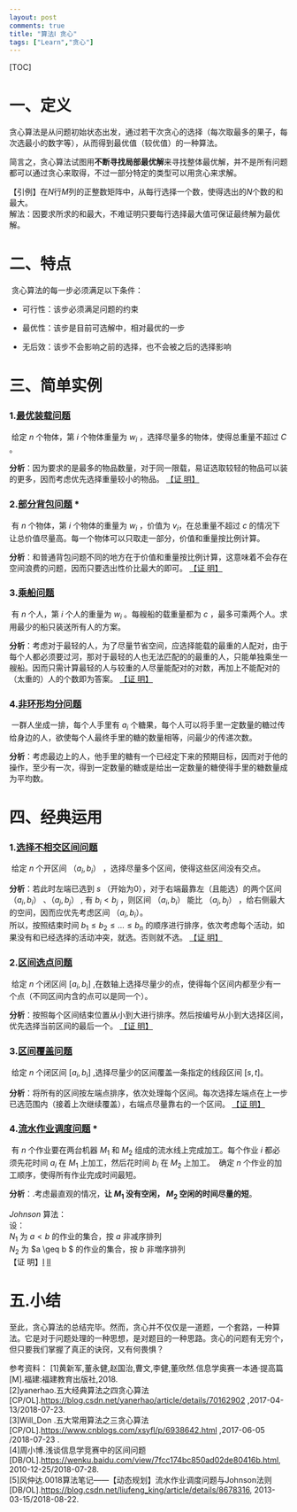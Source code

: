 ```yaml
---
layout: post
comments: true
title: "算法Ⅰ 贪心"
tags: ["Learn","贪心"]
---
```


[TOC]

# 一、定义  

​	贪心算法是从问题初始状态出发，通过若干次贪心的选择（每次取最多的果子，每次选最小的数字等），从而得到最优值（较优值）的一种算法。  

​	简言之，贪心算法试图用**不断寻找局部最优解**来寻找整体最优解，并不是所有问题都可以通过贪心来取得，不过一部分特定的类型可以用贪心来求解。  

【引例】在$N$行$M$列的正整数矩阵中，从每行选择一个数，使得选出的$N$个数的和最大。  
解法：因要求所求的和最大，不难证明只要每行选择最大值可保证最终解为最优解。  


# 二、特点 

​	贪心算法的每一步必须满足以下条件：  
- 可行性：该步必须满足问题的约束

- 最优性：该步是目前可选解中，相对最优的一步

- 无后效：该步不会影响之前的选择，也不会被之后的选择影响  


# 三、简单实例  

### 1.[最优装载问题](https://www.luogu.org/problemnew/show/T37818)   
​	给定 $n$ 个物体，第 $i$ 个物体重量为 $w_i$ ，选择尽量多的物体，使得总重量不超过 $C$ 。   

**分析**：因为要求的是最多的物品数量，对于同一限载，易证选取较轻的物品可以装的更多，因而考虑优先选择重量较小的物品。		  				[【证  明】](https://blog.csdn.net/fightingform/article/details/28912983)

### 2.[部分背包问题](https://paste.ubuntu.com/p/5vZsZ2FRGX/)   *
​	有 $n$ 个物体，第 $i$ 个物体的重量为 $w_i$ ，价值为 $v_i$，在总重量不超过 $c$ 的情况下让总价值尽量高。每一个物体可以只取走一部分，价值和重量按比例计算。   

**分析**：和普通背包问题不同的地方在于价值和重量按比例计算，这意味着不会存在空间浪费的问题，因而只要选出性价比最大的即可。					[【证  明】](https://www.cnblogs.com/hapjin/p/5575109.html)

### 3.[乘船问题](https://www.luogu.org/problemnew/show/P1094)   
​	有 $n$ 个人，第 $i$ 个人的重量为 $w_i$ 。每艘船的载重量都为 $c$ ，最多可乘两个人。求用最少的船只装送所有人的方案。  

**分析**：考虑对于最轻的人，为了尽量节省空间，应选择能载的最重的人配对，由于每个人都必须要过河，那对于最轻的人也无法匹配的的最重的人，只能单独乘坐一艘船。因而只需计算最轻的人与较重的人尽量能配对的对数，再加上不能配对的（太重的）人的个数即为答案。									[【证  明】](https://blog.csdn.net/gao1440156051/article/details/49847633)

### 4.[非环形均分问题](https://www.luogu.org/problemnew/show/P1031)
​	一群人坐成一排，每个人手里有 $a_i$ 个糖果，每个人可以将手里一定数量的糖过传给身边的人，欲使每个人最终手里的糖的数量相等，问最少的传递次数。

**分析**：考虑最边上的人，他手里的糖有一个已经定下来的预期目标，因而对于他的操作，至少有一次，得到一定数量的糖或是给出一定数量的糖使得手里的糖数量成为平均数。

# 四、经典运用  

### 1.[选择不相交区间问题](https://www.luogu.org/problemnew/show/P1803)  
​	给定 $n$ 个开区间 $（a_i, b_i）$ ，选择尽量多个区间，使得这些区间没有交点。  

**分析**：若此时左端已选到 $s$ （开始为0），对于右端最靠左（且能选）的两个区间 $（a_i, b_i）$ 、$（a_j, b_j）$ , 有 $b_i < b_j$ ，则区间 $（a_i, b_i）$ 能比 $（a_j, b_j）$ ，给右侧最大的空间，因而应优先考虑区间 $（a_i, b_i）$。  
​	所以，按照结束时间 $b_1 \leq  b_2  \leq ...  \leq b_n$ 的顺序进行排序，依次考虑每个活动，如果没有和已经选择的活动冲突，就选。否则就不选。			[【证  明】](https://www.cnblogs.com/dilthey/p/7248378.html)

### 2.[区间选点问题](https://www.luogu.org/problemnew/show/P1250)  
​	给定 $n$ 个闭区间 $[a_i, b_i]$ ,在数轴上选择尽量少的点，使得每个区间内都至少有一个点（不同区间内含的点可以是同一个）。  

**分析**：按照每个区间结束位置从小到大进行排序。然后按编号从小到大选择区间，优先选择当前区间的最后一个。					   			        [【证  明】](https://blog.csdn.net/dgq8211/article/details/7534776)  

### 3.[区间覆盖问题](https://blog.csdn.net/yskyskyer123/article/details/50982684)  
​	给定 $n$ 个闭区间 $[a_i, b_i]$ ,选择尽量少的区间覆盖一条指定的线段区间 $[s, t]$。  

**分析**：将所有的区间按左端点排序，依次处理每个区间。每次选择左端点在上一步已选范围内（接着上次继续覆盖），右端点尽量靠右的一个区间。        [【证  明】](https://blog.csdn.net/xia842655187/article/details/51944829)

### 4.[流水作业调度问题](https://paste.ubuntu.com/p/5vZsZ2FRGX/) *
​	有 $n$ 个作业要在两台机器 $M_1$ 和 $M_2$ 组成的流水线上完成加工。每个作业 $i$ 都必须先花时间 $a_i$ 在 $M_1$ 上加工，然后花时间  $b_i$ 在 $M_2$ 上加工。
​	确定 $n$ 个作业的加工顺序，使得所有作业完成时间最短。  

**分析**：.考虑最直观的情况，**让 $M_1$ 没有空闲， $M_2$ 空闲的时间尽量的短**。   

$Johnson$ 算法：   
设：  
$N_1$ 为 $a < b$ 的作业的集合，按 $a$ 非减序排列  
$N_2$ 为 $a \geq b $ 的作业的集合，按 $b$ 非増序排列  
													【证  明】[Ⅰ](https://wenku.baidu.com/view/00ae21583b3567ec102d8aec.html) [Ⅱ](https://blog.csdn.net/liufeng_king/article/details/8678316)

# 五.小结  

​	至此，贪心算法的总结完毕。然而，贪心并不仅仅是一道题，一个套路，一种算法。它是对于问题处理的一种思想，是对题目的一种思路。贪心的问题有无穷个，但只要我们掌握了真正的诀窍，又有何畏惧？  




参考资料：
[1]黄新军,董永健,赵国治,曹文,李健,董欣然.信息学奥赛一本通·提高篇[M].福建:福建教育出版社,2018.  
[2]yanerhao.五大经典算法之四贪心算法  [CP/OL].https://blog.csdn.net/yanerhao/article/details/70162902 ,2017-04-13/2018-07-23.  
[3]Will_Don .五大常用算法之三贪心算法[CP/OL].https://www.cnblogs.com/xsyfl/p/6938642.html ,2017-06-05 /2018-07-23 .  
[4]周小博.浅谈信息学竞赛中的区间问题[DB/OL].https://wenku.baidu.com/view/7fcc174bc850ad02de80416b.html, 2010-12-25/2018-07-28.   
[5]风仲达.0018算法笔记——【动态规划】流水作业调度问题与Johnson法则[DB/OL].https://blog.csdn.net/liufeng_king/article/details/8678316, 2013-03-15/2018-08-22.  